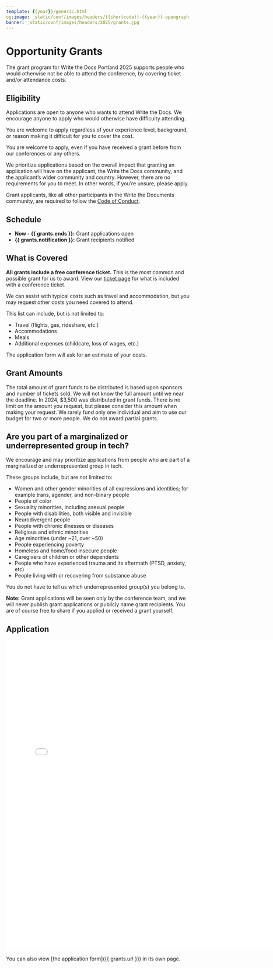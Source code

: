 ```yaml
---
template: {{year}}/generic.html
og:image: _static/conf/images/headers/{{shortcode}}-{{year}}-opengraph.jpg
banner: _static/conf/images/headers/2025/grants.jpg
---
```


# Opportunity Grants

The grant program for Write the Docs Portland 2025 supports people who would otherwise not be able to attend the conference, by covering ticket and/or attendance costs. 

## Eligibility

Applications are open to anyone who wants to attend Write the Docs. We encourage anyone to apply who would otherwise have difficulty attending.

You are welcome to apply regardless of your experience level, background, or reason making it difficult for you to cover the cost.

You are welcome to apply, even if you have received a grant before from our conferences or any others.

We prioritize applications based on the overall impact that granting an application will have on the applicant, the Write the Docs community, and the applicant’s wider community and country. However, there are no requirements for you to meet. In other words, if you’re unsure, please apply.

Grant applicants, like all other participants in the Write the Documents community, are required to follow the [Code of Conduct](https://www.writethedocs.org/conf/portland/2025/code-of-conduct/).

## Schedule

- **Now - {{ grants.ends }}:** Grant applications open
- **{{ grants.notification }}:** Grant recipients notified

## What is Covered

**All grants include a free conference ticket.** This is the most common and possible grant for us to award. View our [ticket page](https://www.writethedocs.org/conf/portland/2025/tickets/) for what is included with a conference ticket.

We can assist with typical costs such as travel and accommodation, but you may request other costs you need covered to attend.

This list can include, but is not limited to:

- Travel (flights, gas, rideshare, etc.)
- Accommodations
- Meals
- Additional expenses (childcare, loss of wages, etc.)

The application form will ask for an estimate of your costs.

## Grant Amounts

The total amount of grant funds to be distributed is based upon sponsors and number of tickets sold. We will not know the full amount until we near the deadline. In 2024, $3,500 was distributed in grant funds. There is no limit on the amount you request, but please consider this amount when making your request. We rarely fund only one individual and aim to use our budget for two or more people. We do not award partial grants.

## Are you part of a marginalized or underrepresented group in tech?

We encourage and may prioritize applications from people who are part of a marginalized or underrepresented group in tech. 

These groups include, but are not limited to:

- Women and other gender minorities of all expressions and identities; for example trans, agender, and non-binary people 
- People of color
- Sexuality minorities, including asexual people
- People with disabilities, both visible and invisible
- Neurodivergent people
- People with chronic illnesses or diseases
- Religious and ethnic minorities
- Age minorities (under ~21, over ~50)
- People experiencing poverty
- Homeless and home/food insecure people
- Caregivers of children or other dependents
- People who have experienced trauma and its aftermath (PTSD, anxiety, etc)
- People living with or recovering from substance abuse

You do not have to tell us which underrepresented group(s) you belong to.

**Note:** Grant applications will be seen only by the conference team, and we will never publish grant applications or publicly name grant recipients. You are of course free to share if you applied or received a grant yourself.

## Application

<iframe src="{{ grants.url }}?embedded=true" width="760" height="850" frameborder="0" marginheight="0" marginwidth="0">Loading...</iframe>

You can also view [the application form]({{ grants.url }}) in its own page.
